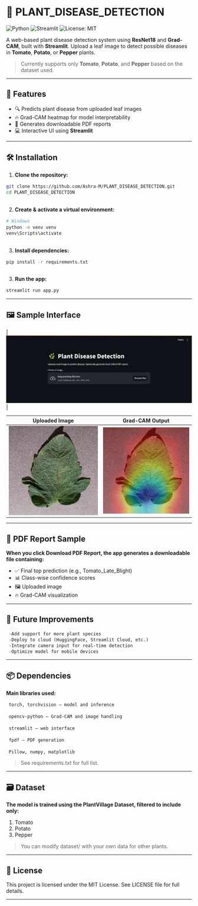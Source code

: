 # 🌿 PLANT_DISEASE_DETECTION

![Python](https://img.shields.io/badge/Python-3.10-blue)
![Streamlit](https://img.shields.io/badge/Streamlit-Enabled-brightgreen)
![License: MIT](https://img.shields.io/badge/License-MIT-yellow.svg)

A web-based plant disease detection system using **ResNet18** and **Grad-CAM**, built with **Streamlit**. Upload a leaf image to detect possible diseases in **Tomato**, **Potato**, or **Pepper** plants.

> Currently supports only **Tomato**, **Potato**, and **Pepper** based on the dataset used.

---


## 🚀 Features

- 🔍 Predicts plant disease from uploaded leaf images  
- 🔥 Grad-CAM heatmap for model interpretability  
- 🧾 Generates downloadable PDF reports  
- 💻 Interactive UI using **Streamlit**

---

## 🛠️ Installation

1. **Clone the repository:**

```bash
git clone https://github.com/Ashra-M/PLANT_DISEASE_DETECTION.git
cd PLANT_DISEASE_DETECTION
```

## 
2. **Create & activate a virtual environment:**

```bash
# Windows
python -m venv venv
venv\Scripts\activate
```

## 
3. **Install dependencies:**
```bash
pip install -r requirements.txt
```

## 
3. **Run the app:**
```bash
streamlit run app.py 
```
---

 ## 🖼️ Sample Interface

| ![Streamlit Page](assets/PlantDetectionPage.png) |


| Uploaded Image                          | Grad-CAM Output                        |
|-----------------------------------------|----------------------------------------|
| ![Input Image](assets/input_sample.png) | ![Grad-CAM](assets/gradcam_sample.png) |


---

## 📄 PDF Report Sample
**When you click Download PDF Report, the app generates a downloadable file containing:**

- ✅ Final top prediction (e.g., Tomato_Late_Blight)
- 📊 Class-wise confidence scores
- 🖼️ Uploaded image
- 🔥 Grad-CAM visualization

---

## 🧪 Future Improvements
   
     -Add support for more plant species
     -Deploy to cloud (HuggingFace, Streamlit Cloud, etc.)
     -Integrate camera input for real-time detection
     -Optimize model for mobile devices

---

## 📦 Dependencies

**Main libraries used:**

     torch, torchvision – model and inference
     
     opencv-python – Grad-CAM and image handling
     
     streamlit – web interface
     
     fpdf – PDF generation
     
     Pillow, numpy, matplotlib
> See requirements.txt for full list.

---

## 🗃️ Dataset
**The model is trained using the PlantVillage Dataset, filtered to include only:**

  1. Tomato
  2. Potato
  3. Pepper
>You can modify dataset/ with your own data for other plants.

---

## 📜 License
This project is licensed under the MIT License. See LICENSE file for full details.

---
